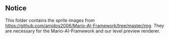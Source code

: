 ## Notice

This folder contains the sprite images from https://github.com/amidos2006/Mario-AI-Framework/tree/master/img.
They are necessary for the Mario-AI-Framework and our level preview renderer.